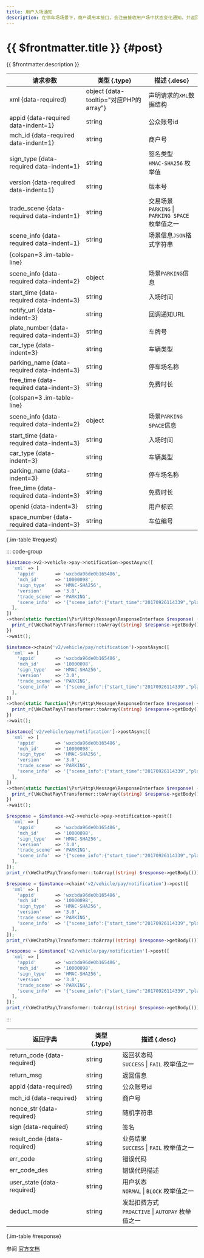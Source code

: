 ```yaml
---
title: 用户入场通知
description: 在停车场场景下，商户调用本接口，会注册接收用户场中状态变化通知，并返回用户车主服务是否可用的状态。调用该接口，微信侧不会向用户下发入场通知消息，消息由商户下发。
---
```


# {{ $frontmatter.title }} {#post}

{{ $frontmatter.description }}

| 请求参数 | 类型 {.type} | 描述 {.desc}
| --- | --- | ---
| xml {data-required} | object {data-tooltip="对应PHP的array"} | 声明请求的`XML`数据结构
| appid {data-required data-indent=1} | string | 公众账号id
| mch_id {data-required data-indent=1} | string | 商户号
| sign_type {data-required data-indent=1} | string | 签名类型<br/>`HMAC-SHA256` 枚举值
| version {data-required data-indent=1} | string | 版本号
| trade_scene {data-required data-indent=1} | string | 交易场景<br/>`PARKING` \| `PARKING SPACE` 枚举值之一
| scene_info {data-required data-indent=1} | string | 场景信息`JSON`格式字符串
| {colspan=3 .im-table-line}
| scene_info {data-required data-indent=2} | object | 场景`PARKING`信息
| start_time {data-required data-indent=3} | string | 入场时间
| notify_url {data-indent=3} | string | 回调通知URL
| plate_number {data-required data-indent=3} | string | 车牌号
| car_type {data-indent=3} | string | 车辆类型
| parking_name {data-required data-indent=3} | string | 停车场名称
| free_time {data-required data-indent=3} | string | 免费时长
| {colspan=3 .im-table-line}
| scene_info {data-required data-indent=2} | object | 场景`PARKING SPACE`信息
| start_time {data-required data-indent=3} | string | 入场时间
| car_type {data-indent=3} | string | 车辆类型
| parking_name {data-indent=3} | string | 停车场名称
| free_time {data-required data-indent=3} | string | 免费时长
| openid {data-indent=3} | string | 用户标识
| space_number {data-required data-indent=3} | string | 车位编号

{.im-table #request}

::: code-group

```php [异步纯链式]
$instance->v2->vehicle->pay->notification->postAsync([
  'xml' => [
    'appid'       => 'wxcbda96de0b165486',
    'mch_id'      => '10000098',
    'sign_type'   => 'HMAC-SHA256',
    'version'     => '3.0',
    'trade_scene' => 'PARKING',
    'scene_info'  => '{"scene_info":{"start_time":"20170926114339","plate_number":"CB1000sdfasd","free_time":"1200","car_type":"大型车","parking_name":"欢乐海岸停车场"}}',
  ],
])
->then(static function(\Psr\Http\Message\ResponseInterface $response) {
  print_r(\WeChatPay\Transformer::toArray((string) $response->getBody()));
})
->wait();
```

```php [异步声明式]
$instance->chain('v2/vehicle/pay/notification')->postAsync([
  'xml' => [
    'appid'       => 'wxcbda96de0b165486',
    'mch_id'      => '10000098',
    'sign_type'   => 'HMAC-SHA256',
    'version'     => '3.0',
    'trade_scene' => 'PARKING',
    'scene_info'  => '{"scene_info":{"start_time":"20170926114339","plate_number":"CB1000sdfasd","free_time":"1200","car_type":"大型车","parking_name":"欢乐海岸停车场"}}',
  ],
])
->then(static function(\Psr\Http\Message\ResponseInterface $response) {
  print_r(\WeChatPay\Transformer::toArray((string) $response->getBody()));
})
->wait();
```

```php [异步属性式]
$instance['v2/vehicle/pay/notification']->postAsync([
  'xml' => [
    'appid'       => 'wxcbda96de0b165486',
    'mch_id'      => '10000098',
    'sign_type'   => 'HMAC-SHA256',
    'version'     => '3.0',
    'trade_scene' => 'PARKING',
    'scene_info'  => '{"scene_info":{"start_time":"20170926114339","plate_number":"CB1000sdfasd","free_time":"1200","car_type":"大型车","parking_name":"欢乐海岸停车场"}}',
  ],
])
->then(static function(\Psr\Http\Message\ResponseInterface $response) {
  print_r(\WeChatPay\Transformer::toArray((string) $response->getBody()));
})
->wait();
```

```php [同步纯链式]
$response = $instance->v2->vehicle->pay->notification->post([
  'xml' => [
    'appid'       => 'wxcbda96de0b165486',
    'mch_id'      => '10000098',
    'sign_type'   => 'HMAC-SHA256',
    'version'     => '3.0',
    'trade_scene' => 'PARKING',
    'scene_info'  => '{"scene_info":{"start_time":"20170926114339","plate_number":"CB1000sdfasd","free_time":"1200","car_type":"大型车","parking_name":"欢乐海岸停车场"}}',
  ],
]);
print_r(\WeChatPay\Transformer::toArray((string) $response->getBody()));
```

```php [同步声明式]
$response = $instance->chain('v2/vehicle/pay/notification')->post([
  'xml' => [
    'appid'       => 'wxcbda96de0b165486',
    'mch_id'      => '10000098',
    'sign_type'   => 'HMAC-SHA256',
    'version'     => '3.0',
    'trade_scene' => 'PARKING',
    'scene_info'  => '{"scene_info":{"start_time":"20170926114339","plate_number":"CB1000sdfasd","free_time":"1200","car_type":"大型车","parking_name":"欢乐海岸停车场"}}',
  ],
]);
print_r(\WeChatPay\Transformer::toArray((string) $response->getBody()));
```

```php [同步属性式]
$response = $instance['v2/vehicle/pay/notification']->post([
  'xml' => [
    'appid'       => 'wxcbda96de0b165486',
    'mch_id'      => '10000098',
    'sign_type'   => 'HMAC-SHA256',
    'version'     => '3.0',
    'trade_scene' => 'PARKING',
    'scene_info'  => '{"scene_info":{"start_time":"20170926114339","plate_number":"CB1000sdfasd","free_time":"1200","car_type":"大型车","parking_name":"欢乐海岸停车场"}}',
  ],
]);
print_r(\WeChatPay\Transformer::toArray((string) $response->getBody()));
```

:::

| 返回字典 | 类型 {.type} | 描述 {.desc}
| --- | --- | ---
| return_code {data-required} | string | 返回状态码<br/>`SUCCESS` \| `FAIL` 枚举值之一
| return_msg | string | 返回信息
| appid {data-required} | string | 公众账号id
| mch_id {data-required} | string | 商户号
| nonce_str {data-required} | string | 随机字符串
| sign {data-required} | string | 签名
| result_code {data-required} | string | 业务结果<br/>`SUCCESS` \| `FAIL` 枚举值之一
| err_code | string | 错误代码
| err_code_des | string | 错误代码描述
| user_state {data-required} | string | 用户状态<br/>`NORMAL` \| `BLOCK` 枚举值之一
| deduct_mode | string | 发起扣费方式<br/>`PROACTIVE` \| `AUTOPAY` 枚举值之一

{.im-table #response}

参阅 [官方文档](https://pay.weixin.qq.com/wiki/doc/api/vehicle_v2.php?chapter=20_992&index=1)
